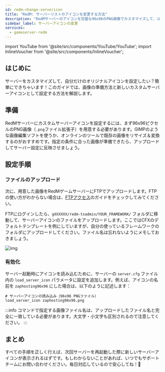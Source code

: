 ```yaml
---
id: redm-change-servericon
title: "RedM: サーバーリストのアイコンを変更する方法"
description: "RedMサーバーのアイコンを完璧な96x96のPNG画像でカスタマイズして、ユニークな見た目にしよう → 今すぐ詳しくチェック"
sidebar_label: サーバーアイコンの変更
services:
  - gameserver-redm
---
```


import YouTube from '@site/src/components/YouTube/YouTube';
import InlineVoucher from '@site/src/components/InlineVoucher';

## はじめに
サーバーをカスタマイズして、自分だけのオリジナルアイコンを設定したい？簡単にできちゃいます！このガイドでは、画像の準備方法と新しいカスタムサーバーアイコンとして設定する方法を解説します。

<InlineVoucher />

## 準備
RedMサーバーにカスタムサーバーアイコンを設定するには、まず96x96ピクセルのPNG画像（`.png`ファイル拡張子）を用意する必要があります。GIMPのような画像編集ソフトを使うか、オンラインのツールで既存の画像をリサイズ＆変換するのがおすすめです。指定の条件に合った画像が準備できたら、アップロードしてサーバー設定に反映させましょう。

## 設定手順

### ファイルのアップロード

次に、用意した画像をRedMゲームサーバーにFTPでアップロードします。FTPの使い方がわからない場合は、[FTPアクセス](gameserver-ftpaccess.md)のガイドをチェックしてみてください。

FTPにログインしたら、`gXXXXXX/redm-txadmin/YOUR_FRAMEWORK/` フォルダに移動して、サーバーアイコンのファイルをアップロードします。ここではCFXのデフォルトテンプレートを例にしていますが、自分の使っているフレームワークのフォルダにアップロードしてください。ファイル名は忘れないようにメモしておきましょう。

![img](https://screensaver01.zap-hosting.com/index.php/s/XyxtsR2FbmjD6SM/download)

### 有効化

サーバー起動時にアイコンを読み込むために、サーバーの `server.cfg` ファイル内の `load_server_icon` パラメータに設定を追加します。例えば、アイコンの名前を `zaphosting96x96` にした場合は、以下のように記述します：

```
# サーバーアイコンの読み込み（96x96 PNGファイル）
load_server_icon zaphosting96x96.png
```

:::info
コマンドで指定する画像ファイル名は、アップロードしたファイル名と完全に一致している必要があります。大文字・小文字も区別されるので注意してください。
:::

## まとめ

すべての手順を正しく行えば、次回サーバーを再起動した際に新しいサーバーアイコンが表示されるはずです。もしわからないことがあれば、いつでもサポートチームにお問い合わせください。毎日対応しているので安心してね！🙂

<InlineVoucher />